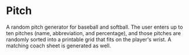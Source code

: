 # Pitch
A random pitch generator for baseball and softball. The user enters up to ten pitches (name, abbreviation, and percentage), and those pitches are randomly sorted into a printable grid that fits on the player's wrist. A matching coach sheet is generated as well.
